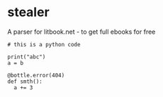 # stealer
A parser for litbook.net - to get full ebooks for free

```
# this is a python code

print("abc")
a = b

@bottle.error(404)
def smth():
  a += 3
```
